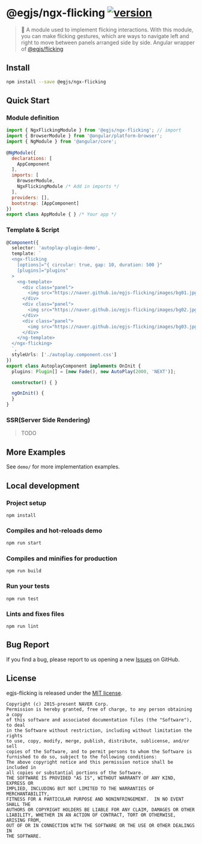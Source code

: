 # @egjs/ngx-flicking [![version](https://img.shields.io/npm/v/@egjs/ngx-flicking.svg?style=flat)](https://www.npmjs.com/package/@egjs/ngx-flicking)
> 🎠 A module used to implement flicking interactions. With this module, you can make flicking gestures, which are ways to navigate left and right to move between panels arranged side by side.
Angular wrapper of [@egjs/flicking](https://github.com/naver/egjs-flicking)

## Install
```sh
npm install --save @egjs/ngx-flicking
```

## Quick Start
### Module definition
```js
import { NgxFlickingModule } from '@egjs/ngx-flicking'; // import
import { BrowserModule } from '@angular/platform-browser';
import { NgModule } from '@angular/core';
 
@NgModule({
  declarations: [
    AppComponent
  ],
  imports: [
    BrowserModule,
    NgxFlickingModule /* Add in imports */
  ],
  providers: [],
  bootstrap: [AppComponent]
})
export class AppModule { } /* Your app */
```

### Template & Script
```ts
@Component({
  selector: 'autoplay-plugin-demo',
  template: `
  <ngx-flicking
    [options]="{ circular: true, gap: 10, duration: 500 }"
    [plugins]="plugins"
  >
    <ng-template>
      <div class="panel">
        <img src="https://naver.github.io/egjs-flicking/images/bg01.jpg" />
      </div>
      <div class="panel">
        <img src="https://naver.github.io/egjs-flicking/images/bg02.jpg" />
      </div>
      <div class="panel">
        <img src="https://naver.github.io/egjs-flicking/images/bg03.jpg" />
      </div>
    </ng-template>
  </ngx-flicking>
  `,
  styleUrls: ['./autoplay.component.css']
})
export class AutoplayComponent implements OnInit {
  plugins: Plugin[] = [new Fade(), new AutoPlay(2000, 'NEXT')];

  constructor() { }

  ngOnInit() {
  }
}
```

### SSR(Server Side Rendering)
> TODO

## More Examples
See `demo/` for more implementation examples.

## Local development
### Project setup
```
npm install
```

### Compiles and hot-reloads demo
```sh
npm run start
```

### Compiles and minifies for production
```
npm run build
```

### Run your tests
```
npm run test
```

### Lints and fixes files
```
npm run lint
```

## Bug Report

If you find a bug, please report to us opening a new [Issues](https://github.com/naver/egjs-flicking/issues) on GitHub.

## License
egjs-flicking is released under the [MIT license](http://naver.github.io/egjs/license.txt).

```
Copyright (c) 2015-present NAVER Corp.
Permission is hereby granted, free of charge, to any person obtaining a copy
of this software and associated documentation files (the "Software"), to deal
in the Software without restriction, including without limitation the rights
to use, copy, modify, merge, publish, distribute, sublicense, and/or sell
copies of the Software, and to permit persons to whom the Software is
furnished to do so, subject to the following conditions:
The above copyright notice and this permission notice shall be included in
all copies or substantial portions of the Software.
THE SOFTWARE IS PROVIDED "AS IS", WITHOUT WARRANTY OF ANY KIND, EXPRESS OR
IMPLIED, INCLUDING BUT NOT LIMITED TO THE WARRANTIES OF MERCHANTABILITY,
FITNESS FOR A PARTICULAR PURPOSE AND NONINFRINGEMENT.  IN NO EVENT SHALL THE
AUTHORS OR COPYRIGHT HOLDERS BE LIABLE FOR ANY CLAIM, DAMAGES OR OTHER
LIABILITY, WHETHER IN AN ACTION OF CONTRACT, TORT OR OTHERWISE, ARISING FROM,
OUT OF OR IN CONNECTION WITH THE SOFTWARE OR THE USE OR OTHER DEALINGS IN
THE SOFTWARE.
```
